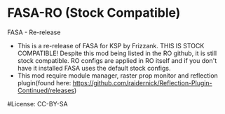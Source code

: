 # FASA-RO (Stock Compatible)
FASA - Re-release


* This is a re-release of FASA for KSP by Frizzank. THIS IS STOCK COMPATIBLE! Despite this mod being listed in the RO github, it is still stock compatible. RO configs are applied in RO itself and if you don't have it installed FASA uses the default stock configs.
* This mod require module manager, raster prop monitor and reflection plugin(found here: https://github.com/raidernick/Reflection-Plugin-Continued/releases)


#License: CC-BY-SA